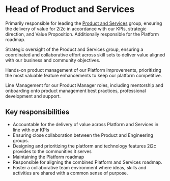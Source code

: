 ```{role} Head of Product and Services
```
# Head of Product and Services

Primarily responsible for leading the [Product and Services](/product-and-services/index.md) group, ensuring the delivery of value for 2i2c in accordance with our KPIs, strategic direction, and Value Proposition. Additionally responsible for the Platform roadmap.

Strategic oversight of the Product and Services group, ensuring a coordinated and collaborative effort across skill sets to deliver value aligned with our business and community objectives.

Hands-on product management of our Platform improvements, prioritizing the most valuable feature enhancements to keep our platform competitive.

Line Management for our Product Manager roles, including mentorship and onboarding onto product management best practices, professional development and support.

## Key responsibilities

+ Accountable for the delivery of value across Platform and Services in line with our KPIs
+ Ensuring close collaboration between the Product and Engineering groups.
+ Designing and prioritizing the platform and technology features 2i2c provides to the communities it serves
+ Maintaining the Platform roadmap
+ Responsible for aligning the combined Platform and Services roadmap.
+ Foster a collaborative team environment where ideas, skills and activities are shared with a common sense of purpose.
